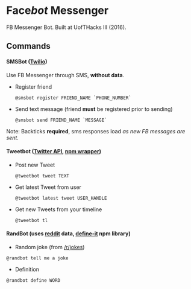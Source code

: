 # Face*bot* Messenger
FB Messenger Bot. Built at UofTHacks III (2016).

## Commands

#### SMSBot ([Twilio](https://www.twilio.com))

Use FB Messenger through SMS, __without data__.

+ Register friend

  ``` @smsbot register FRIEND_NAME `PHONE_NUMBER` ```

+ Send text message (friend __must__ be registered prior to sending)

  ``` @smsbot send FRIEND_NAME `MESSAGE` ```

Note: Backticks __required__, sms responses load _as new FB messages are sent_.

#### Tweetbot ([Twitter API](https://dev.twitter.com/rest/public), [npm wrapper](https://www.npmjs.com/package/twitter))

+ Post new Tweet 

  ```@tweetbot tweet TEXT```

+ Get latest Tweet from user

  ```@tweetbot latest tweet USER_HANDLE```

+ Get new Tweets from your timeline

  ```@tweetbot tl```


#### RandBot (uses [reddit](https://reddit.com) data, [define-it](https://www.npmjs.com/package/define-it) npm library)

+ Random joke (from [/r/jokes](https://reddit.com/r/jokes))

```@randbot tell me a joke```

+ Definition

```@randbot define WORD```
